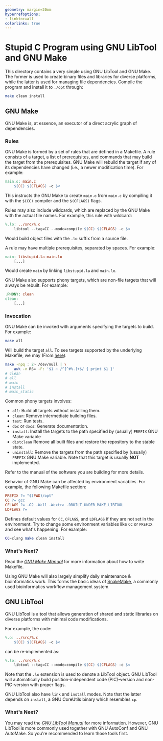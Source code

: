 ```yaml
---
geometry: margin=20mm
hyperrefoptions:
- linktoc=all
colorlinks: true
---
```

# Stupid C Program using GNU LibTool and GNU Make

This directory contains a very simple using GNU LibTool and GNU Make. The former is used to create binary files and libraries for diverse platforms, while the latter is used for managing file dependencies. Compile the program and install it to `./opt` through:

```bash
make clean install
```

## GNU Make

GNU Make is, at essence, an executor of a direct acrylic graph of dependencies.

### Rules

GNU Make is formed by a set of rules that are defined in a Makefile. A rule consists of a target, a list of prerequisites, and commands that may build the target from the prerequisites. GNU Make will rebuild the target if any of its dependencies have changed (i.e., a newer modification time). For example:

```makefile
main.o: main.c
	$(CC) $(CFLAGS) -c $<
```

This instructs the GNU Make to create `main.o` from `main.c` by compiling it with the `$(CC)` compiler and the `$(CFLAGS)` flags.

Rules may also include wildcards, which are replaced by the GNU Make with the actual file names. For example, this rule with wildcard:

```makefile
%.lo: ../src/%.c
	libtool --tag=CC --mode=compile $(CC) $(CFLAGS) -c $<
```

Would build object files with the `.lo` suffix from a source file.

A rule may have multiple prerequisites, separated by spaces. For example:

```makefile
main: libstupid.la main.lo
	[...]
```

Would create `main` by linking `libstupid.la` and `main.lo`.

GNU Make also supports phony targets, which are non-file targets that will always be rebuilt. For example:

```makefile
.PHONY: clean
clean:
	[...]
```

### Invocation

GNU Make can be invoked with arguments specifying the targets to build. For example:

```bash
make all
```

Will build the target `all`. To see targets supported by the underlying Makefile, we may (From [here](https://unix.stackexchange.com/questions/230047/how-to-list-all-targets-in-make)):

```bash
make -npq : 2> /dev/null | \
    awk -v RS= -F: '$1 ~ /^[^#%.]+$/ { print $1 }'
# clean
# all
# main
# install
# main_static
```

Common phony targets involves:

- `all`: Build all targets without installing them.
- `clean`: Remove intermediate building files.
- `test`: Run tests.
- `doc` or `docs`: Generate documentation.
- `install`: Install the targets to the path specified by (usually) `PREFIX` GNU Make variable
- `distclean` Remove all built files and restore the repository to the stable state.
- `uninstall`: Remove the targets from the path specified by (usually) `PREFIX` GNU Make variable. Note that this target is usually **NOT** implemented.

Refer to the manual of the software you are building for more details.

Behavior of GNU Make can be affected by environment variables. For example, the following Makefile section:

```makefile
PREFIX ?= "$(PWD)/opt"
CC ?= gcc
CFLAGS ?= -O2 -Wall -Wextra -DBUILT_UNDER_MAKE_LIBTOOL
LDFLAGS ?=
```

Defines default values for `CC`, `CFLAGS`, and `LDFLAGS` if they are not set in the environment. Try to change some environment variables like `CC` or `PREFIX` and see what's happening. For example:

```bash
CC=clang make clean install
```

### What's Next?

Read the [_GNU Make Manual_](https://www.gnu.org/software/make/manual/) for more information about how to write Makefile.

Using GNU Make will also largely simplify daily maintenance \& bioinformatics work. This forms the basic ideas of [SnakeMake](https://snakemake.readthedocs.io/en/stable/), a commonly used bioinformatics workflow management system.

## GNU LibTool

GNU LibTool is a tool that allows generation of shared and static libraries on diverse platforms with minimal code modifications.

For example, the code:

```makefile
%.o: ../src/%.c
	$(CC) $(CFLAGS) -c $<
```

can be re-implemented as:

```makefile
%.lo: ../src/%.c
	libtool --tag=CC --mode=compile $(CC) $(CFLAGS) -c $<
```

Note that the `.lo` extension is used to denote a LibTool object. GNU LibTool will automatically build position-independent code (PIC)-version and non-PIC-version with proper flags.

GNU LibTool also have `link` and `install` modes. Note that the latter depends on `install`, a GNU CoreUtils binary which resembles `cp`.

### What's Next?

You may read the [_GNU LibTool Manual_](https://www.gnu.org/software/libtool/manual/) for more information. However, GNU LibTool is more commonly used together with GNU AutoConf and GNU AutoMake. So you're recommended to learn those tools first.

